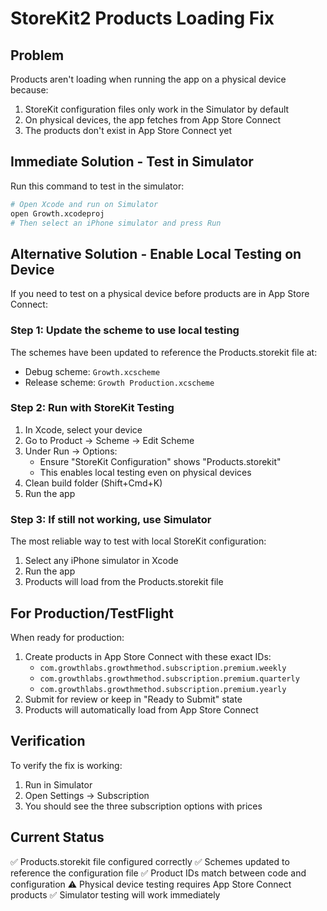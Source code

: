 # StoreKit2 Products Loading Fix

## Problem
Products aren't loading when running the app on a physical device because:
1. StoreKit configuration files only work in the Simulator by default
2. On physical devices, the app fetches from App Store Connect
3. The products don't exist in App Store Connect yet

## Immediate Solution - Test in Simulator

Run this command to test in the simulator:
```bash
# Open Xcode and run on Simulator
open Growth.xcodeproj
# Then select an iPhone simulator and press Run
```

## Alternative Solution - Enable Local Testing on Device

If you need to test on a physical device before products are in App Store Connect:

### Step 1: Update the scheme to use local testing
The schemes have been updated to reference the Products.storekit file at:
- Debug scheme: `Growth.xcscheme`
- Release scheme: `Growth Production.xcscheme`

### Step 2: Run with StoreKit Testing
1. In Xcode, select your device
2. Go to Product → Scheme → Edit Scheme
3. Under Run → Options:
   - Ensure "StoreKit Configuration" shows "Products.storekit"
   - This enables local testing even on physical devices
4. Clean build folder (Shift+Cmd+K)
5. Run the app

### Step 3: If still not working, use Simulator
The most reliable way to test with local StoreKit configuration:
1. Select any iPhone simulator in Xcode
2. Run the app
3. Products will load from the Products.storekit file

## For Production/TestFlight

When ready for production:
1. Create products in App Store Connect with these exact IDs:
   - `com.growthlabs.growthmethod.subscription.premium.weekly`
   - `com.growthlabs.growthmethod.subscription.premium.quarterly`
   - `com.growthlabs.growthmethod.subscription.premium.yearly`
2. Submit for review or keep in "Ready to Submit" state
3. Products will automatically load from App Store Connect

## Verification
To verify the fix is working:
1. Run in Simulator
2. Open Settings → Subscription
3. You should see the three subscription options with prices

## Current Status
✅ Products.storekit file configured correctly
✅ Schemes updated to reference the configuration file
✅ Product IDs match between code and configuration
⚠️ Physical device testing requires App Store Connect products
✅ Simulator testing will work immediately
